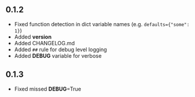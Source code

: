 ## 0.1.2

* Fixed function detection in dict variable names (e.g. `defaults={"some": 1}`)
* Added __version__
* Added CHANGELOG.md
* Added `##` rule for debug level logging
* Added __DEBUG__ variable for verbose

## 0.1.3

* Fixed missed __DEBUG__=True 
